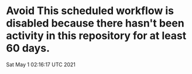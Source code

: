 # Avoid This scheduled workflow is disabled because there hasn't been activity in this repository for at least 60 days.
Sat May  1 02:16:17 UTC 2021
